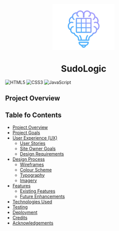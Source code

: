 <p align="center">
  <img src="docs/icon-only-logo.png" alt="SudoLogic Logo" width="200">
</p>

<h1 align="center">SudoLogic</h1>

![HTML5](https://img.shields.io/badge/HTML5-E34F26?style=for-the-badge&logo=html5&logoColor=white)
![CSS3](https://img.shields.io/badge/CSS3-1572B6?style=for-the-badge&logo=css3&logoColor=white)
![JavaScript](https://img.shields.io/badge/JavaScript-F7DF1E?style=for-the-badge&logo=javascript&logoColor=black)

## Project Overview

## Table fo Contents
- [Project Overview](#)
- [Project Goals](#)
- [User Experience (UX)](#)
  - [User Stories](#)
  - [Site Owner Goals](#)
  - [Design Requirements](#)
- [Design Process](#)
  - [Wireframes](#)
  - [Colour Scheme](#)
  - [Typography](#)
  - [Imagery](#)
- [Features](#)
  - [Existing Features](#)
  - [Future Enhancements](#)
- [Technologies Used](#)
- [Testing](#)
- [Deployment](#)
- [Credits](#)
- [Acknowledgements](#)
